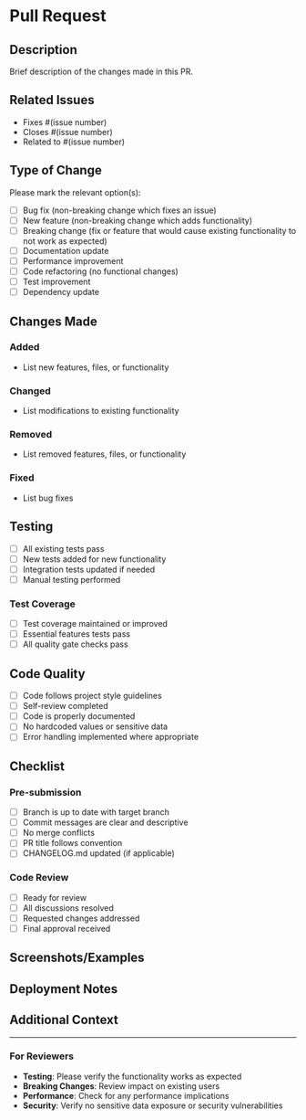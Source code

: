 # Pull Request

## Description
Brief description of the changes made in this PR.

## Related Issues
- Fixes #(issue number)
- Closes #(issue number)
- Related to #(issue number)

## Type of Change
Please mark the relevant option(s):

- [ ] Bug fix (non-breaking change which fixes an issue)
- [ ] New feature (non-breaking change which adds functionality)
- [ ] Breaking change (fix or feature that would cause existing functionality to not work as expected)
- [ ] Documentation update
- [ ] Performance improvement
- [ ] Code refactoring (no functional changes)
- [ ] Test improvement
- [ ] Dependency update

## Changes Made
### Added
- List new features, files, or functionality

### Changed
- List modifications to existing functionality

### Removed
- List removed features, files, or functionality

### Fixed
- List bug fixes

## Testing
- [ ] All existing tests pass
- [ ] New tests added for new functionality
- [ ] Integration tests updated if needed
- [ ] Manual testing performed

### Test Coverage
- [ ] Test coverage maintained or improved
- [ ] Essential features tests pass
- [ ] All quality gate checks pass

## Code Quality
- [ ] Code follows project style guidelines
- [ ] Self-review completed
- [ ] Code is properly documented
- [ ] No hardcoded values or sensitive data
- [ ] Error handling implemented where appropriate

## Checklist
### Pre-submission
- [ ] Branch is up to date with target branch
- [ ] Commit messages are clear and descriptive
- [ ] No merge conflicts
- [ ] PR title follows convention
- [ ] CHANGELOG.md updated (if applicable)

### Code Review
- [ ] Ready for review
- [ ] All discussions resolved
- [ ] Requested changes addressed
- [ ] Final approval received

## Screenshots/Examples
<!-- If applicable, add screenshots or code examples to help explain your changes -->

## Deployment Notes
<!-- Any special deployment requirements, migration steps, or breaking changes -->

## Additional Context
<!-- Add any other context about the pull request here -->

---

### For Reviewers
- **Testing**: Please verify the functionality works as expected
- **Breaking Changes**: Review impact on existing users
- **Performance**: Check for any performance implications
- **Security**: Verify no sensitive data exposure or security vulnerabilities